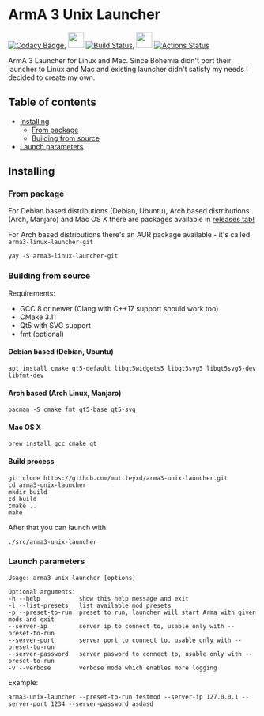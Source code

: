 # ArmA 3 Unix Launcher

[![Codacy Badge](https://api.codacy.com/project/badge/Grade/8a144e12d9cc4cde90616f0e3f282322)](https://www.codacy.com/manual/muttleyxd/arma3-unix-launcher?utm_source=github.com&amp;utm_medium=referral&amp;utm_content=muttleyxd/arma3-unix-launcher&amp;utm_campaign=Badge_Grade), <img src="https://cdn0.iconfinder.com/data/icons/tab-bar-ios-and-wp8-vector-icons/48/linux-512.png" height="32">  [![Build Status](https://cloud.drone.io/api/badges/muttleyxd/arma3-unix-launcher/status.svg)](https://cloud.drone.io/muttleyxd/arma3-unix-launcher), <img src="https://cdn3.iconfinder.com/data/icons/flat-icons-web/40/Apple-512.png" height="32"> [![Actions Status](https://github.com/muttleyxd/arma3-unix-launcher/workflows/C++%20Mac%20OS%20X%20build/badge.svg)](https://github.com/muttleyxd/arma3-unix-launcher/actions)

ArmA 3 Launcher for Linux and Mac.
Since Bohemia didn't port their launcher to Linux and Mac and existing launcher didn't satisfy my needs I decided to create my own.

## Table of contents

* [Installing](#installing)
    * [From package](#from-package)
    * [Building from source](#building-from-source)
* [Launch parameters](#launch-parameters)


## Installing

### From package

For Debian based distributions (Debian, Ubuntu), Arch based distributions (Arch, Manjaro) and Mac OS X there are packages available in [releases tab!](https://github.com/muttleyxd/arma3-unix-launcher/releases)

For Arch based distributions there's an AUR package available - it's called `arma3-linux-launcher-git`

    yay -S arma3-linux-launcher-git

### Building from source

Requirements:
- GCC 8 or newer (Clang with C++17 support should work too)
- CMake 3.11
- Qt5 with SVG support
- fmt (optional)

#### Debian based (Debian, Ubuntu)
    apt install cmake qt5-default libqt5widgets5 libqt5svg5 libqt5svg5-dev libfmt-dev

#### Arch based (Arch Linux, Manjaro)
    pacman -S cmake fmt qt5-base qt5-svg

#### Mac OS X
    brew install gcc cmake qt

#### Build process
    git clone https://github.com/muttleyxd/arma3-unix-launcher.git
    cd arma3-unix-launcher
    mkdir build
    cd build
    cmake ..
    make

After that you can launch with

    ./src/arma3-unix-launcher


### Launch parameters

```
Usage: arma3-unix-launcher [options] 

Optional arguments:
-h --help          	show this help message and exit
-l --list-presets  	list available mod presets
-p --preset-to-run 	preset to run, launcher will start Arma with given mods and exit
--server-ip        	server ip to connect to, usable only with --preset-to-run
--server-port      	server port to connect to, usable only with --preset-to-run
--server-password  	server pasword to connect to, usable only with --preset-to-run
-v --verbose       	verbose mode which enables more logging
```

Example:
```
arma3-unix-launcher --preset-to-run testmod --server-ip 127.0.0.1 --server-port 1234 --server-password asdasd
```
